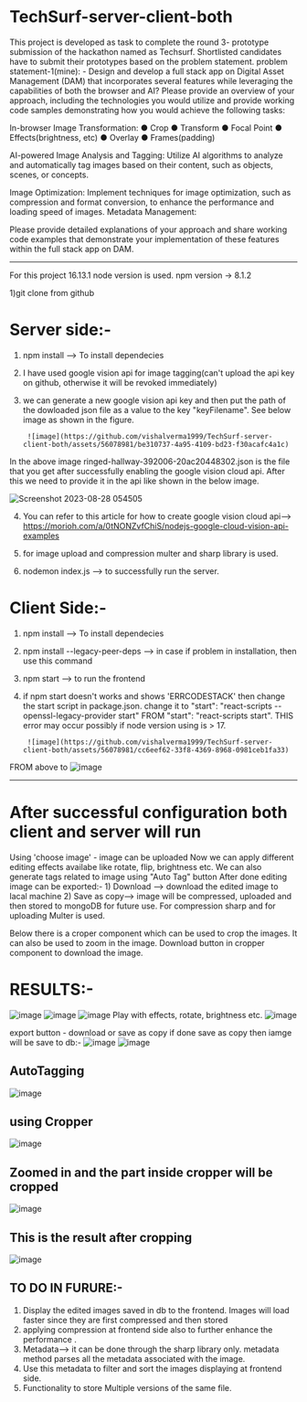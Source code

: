 # TechSurf-server-client-both

This project is developed as task to complete the round 3- prototype submission of the hackathon named as Techsurf. Shortlisted candidates have to submit their prototypes based on the problem statement.
problem statement-1(mine): -
Design and develop a full stack app on Digital Asset Management (DAM) that incorporates several features while leveraging the capabilities of both the browser and AI? Please provide an overview of your approach, including the technologies you would utilize and provide working code samples demonstrating how you would achieve the following tasks:

In-browser Image Transformation:
●	Crop
●	Transform
●	Focal Point
●	Effects(brightness, etc)
●	Overlay
●	Frames(padding)

AI-powered Image Analysis and Tagging:
Utilize AI algorithms to analyze and automatically tag images based on their content, such as objects, scenes, or concepts.

Image Optimization:
Implement techniques for image optimization, such as compression and format conversion, to enhance the performance and loading speed of images.
Metadata Management:

Please provide detailed explanations of your approach and share working code examples that demonstrate your implementation of these features within the full stack app on DAM.
************************************************************************************************************************************************************************************

For this project 
16.13.1 node version is used.
npm version -> 8.1.2

1)git clone from github

# Server side:-
1) npm install --> To install dependecies
2) I have used google vision api for image tagging(can't upload the api key on github, otherwise it will be revoked immediately)
3) we can generate a new google vision api key and then put the path of the dowloaded json file as a value to the key "keyFilename". See below image as shown in the figure. 

		![image](https://github.com/vishalverma1999/TechSurf-server-client-both/assets/56078981/be310737-4a95-4109-bd23-f30acafc4a1c)
In the above image ringed-hallway-392006-20ac20448302.json is the file that you get after successfully enabling the google vision cloud api.
After this we need to provide it in the api like shown in the below image.

![Screenshot 2023-08-28 054505](https://github.com/vishalverma1999/TechSurf-server-client-both/assets/56078981/a428fedc-c813-4476-a7a1-3bf2aae8f546)

4) You can refer to this article for how to create google vision cloud api--> https://morioh.com/a/0tNONZvfChiS/nodejs-google-cloud-vision-api-examples

5) for image upload and compression multer and sharp library is used.
6) nodemon index.js --> to successfully run the server.

# Client Side:-
1) npm install --> To install dependecies
2) npm install --legacy-peer-deps --> in case if problem in installation, then use this command
3) npm start --> to run the frontend 
4) if npm start doesn't works and shows 'ERRCODESTACK' then change the start script in package.json. change it to      "start": "react-scripts --openssl-legacy-provider start"   FROM   "start": "react-scripts start". THIS error may occur possibly if node version using is > 17.

		![image](https://github.com/vishalverma1999/TechSurf-server-client-both/assets/56078981/cc6eef62-33f8-4369-8968-0981ceb1fa33)
FROM above to 
![image](https://github.com/vishalverma1999/TechSurf-server-client-both/assets/56078981/cf983276-d716-42be-ac7f-6325b7025e77)



********************************************************************************************************************************************************************

# After successful configuration both client and server will run
Using 'choose image' - image can be uploaded
Now we can apply different editing effects availabe like rotate, flip, brightness etc.
We can also generate tags related to image using "Auto Tag" button
After done editing image can be exported:-
	1) Download --> download the edited image to lacal machine
	2) Save as copy--> image will be compressed, uploaded and then stored to mongoDB for 		                future use. For compression sharp and for uploading Multer is used.

Below there is a croper component which can be used to crop the images. It can also be used to zoom in the image.
Download button in cropper component to download the image.

# RESULTS:-
![image](https://github.com/vishalverma1999/TechSurf-server-client-both/assets/56078981/5a462ef5-98d3-4598-9635-e9b591c16e32)
![image](https://github.com/vishalverma1999/TechSurf-server-client-both/assets/56078981/ddf10e8a-a175-4bca-880b-08396be24c6b)
![image](https://github.com/vishalverma1999/TechSurf-server-client-both/assets/56078981/cdacfb0c-c426-42fb-9b7b-0b7353226ef4)
Play with effects, rotate, brightness etc.
![image](https://github.com/vishalverma1999/TechSurf-server-client-both/assets/56078981/9260a5f7-7c16-4b1d-aa77-c8acb12adcf0)

export button - download or save as copy
if done save as copy then iamge will be save to db:- 
![image](https://github.com/vishalverma1999/TechSurf-server-client-both/assets/56078981/52ce0d7c-9108-4bb6-9abf-e4b664b5191b)
![image](https://github.com/vishalverma1999/TechSurf-server-client-both/assets/56078981/d005c984-013e-4e47-b69e-000f99385221)

## AutoTagging
![image](https://github.com/vishalverma1999/TechSurf-server-client-both/assets/56078981/db5d894a-8bae-4853-a884-542d87953530)

## using Cropper
![image](https://github.com/vishalverma1999/TechSurf-server-client-both/assets/56078981/8cc138d9-b653-40cf-8b1d-c74d7003ec7e)
## Zoomed in and the part inside cropper will be cropped
![image](https://github.com/vishalverma1999/TechSurf-server-client-both/assets/56078981/bb6b60ef-6aec-422b-85d3-1f050d79d99f)
## This is the result after cropping
![image](https://github.com/vishalverma1999/TechSurf-server-client-both/assets/56078981/5833b279-59b4-4076-9d14-adadd05a1b51)



## TO DO IN FURURE:-
1) Display the edited images saved in db to the frontend. Images will load faster since they are first compressed and then stored
2) applying compression at frontend side also to further enhance the performance .
3) Metadata--> it can be done through the sharp library only. metadata method parses all the metadata associated with the image.
4) Use this metadata to filter and sort the images displaying at frontend side.
5) Functionality to store Multiple versions of the same file.
